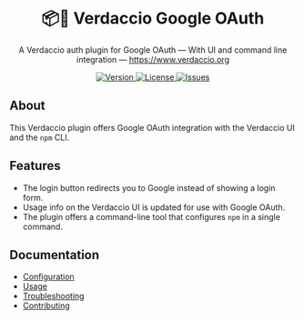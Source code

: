 <h1 align="center">
  📦🔐 Verdaccio Google OAuth
</h1>

<p align="center">
  A Verdaccio auth plugin for Google OAuth — With UI and command line integration — <a href="https://www.verdaccio.org">https://www.verdaccio.org</a>
</p>

<p align="center">
  <a href="https://www.npmjs.com/package/verdaccio-passport-google-oauth-ui">
    <img alt="Version" src="https://flat.badgen.net/npm/v/verdaccio-github-oauth-ui?icon=npm">
  </a>
  <a href="https://raw.githubusercontent.com/okayasu/verdaccio-passport-google-oauth-ui/master/LICENSE">
    <img alt="License" src="https://flat.badgen.net/github/license/n4bb12/verdaccio-github-oauth-ui?icon=github">
  </a>
  <a href="https://github.com/okayasu/verdaccio-passport-google-oauth-ui/issues/new/choose">
    <img alt="Issues" src="https://flat.badgen.net/badge/github/Create Issue/blue?icon=github">
  </a>
</p>

## About

This Verdaccio plugin offers Google OAuth integration with the Verdaccio UI and the `npm` CLI.

## Features

- The login button redirects you to Google instead of showing a login form.
- Usage info on the Verdaccio UI is updated for use with Google OAuth.
- The plugin offers a command-line tool that configures `npm` in a single command.

## Documentation

- [Configuration](docs/configuration.md)
- [Usage](docs/usage.md)
- [Troubleshooting](docs/troubleshooting.md)
- [Contributing](docs/contributing.md)
